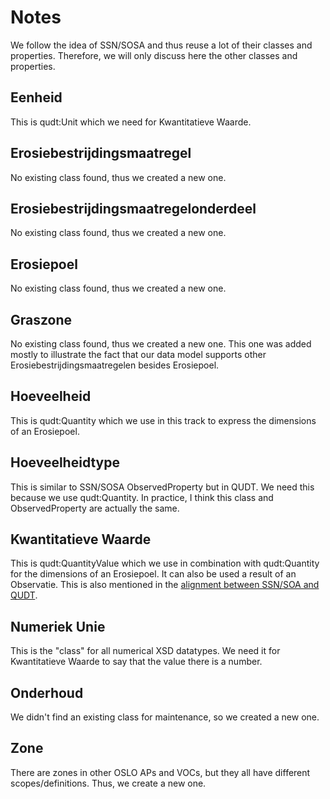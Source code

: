 # Notes

We follow the idea of SSN/SOSA and thus reuse a lot of their classes and properties.
Therefore, we will only discuss here the other classes and properties.

## Eenheid

This is qudt:Unit which we need for Kwantitatieve Waarde.

## Erosiebestrijdingsmaatregel

No existing class found, thus we created a new one.

## Erosiebestrijdingsmaatregelonderdeel

No existing class found, thus we created a new one.

## Erosiepoel

No existing class found, thus we created a new one.

## Graszone

No existing class found, thus we created a new one.
This one was added mostly to illustrate the fact that our data model supports other Erosiebestrijdingsmaatregelen
besides Erosiepoel.

## Hoeveelheid

This is qudt:Quantity which we use in this track to express the dimensions of an Erosiepoel.

## Hoeveelheidtype

This is similar to SSN/SOSA ObservedProperty but in QUDT.
We need this because we use qudt:Quantity.
In practice, I think this class and ObservedProperty are actually the same.

## Kwantitatieve Waarde

This is qudt:QuantityValue which we use in combination with qudt:Quantity for the dimensions of an Erosiepoel.
It can also be used a result of an Observatie.
This is also mentioned in the 
[alignment between SSN/SOA and QUDT](https://www.w3.org/TR/vocab-ssn/#quantity-values-and-unit-of-measures).

## Numeriek Unie

This is the "class" for all numerical XSD datatypes.
We need it for Kwantitatieve Waarde to say that the value there is a number.

## Onderhoud

We didn't find an existing class for maintenance, so we created a new one.

## Zone

There are zones in other OSLO APs and VOCs,
but they all have different scopes/definitions.
Thus, we create a new one.
